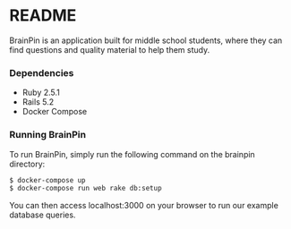 # README
  
BrainPin is an application built for middle school students, where they can find questions and quality material to help them study.

### Dependencies
  
* Ruby 2.5.1
* Rails 5.2
* Docker Compose
  
### Running BrainPin
  
To run BrainPin, simply run the following command on the brainpin directory:
  
```bash
$ docker-compose up
$ docker-compose run web rake db:setup
```

You can then access localhost:3000 on your browser to run our example database queries.
